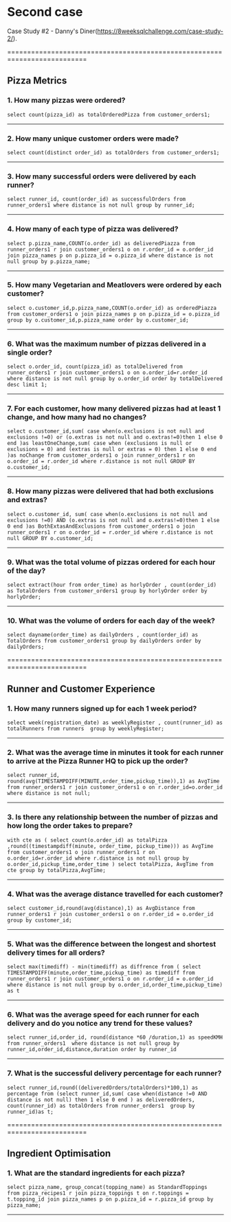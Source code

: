 # Second case 
Case Study #2 - Danny's Diner(https://8weeksqlchallenge.com/case-study-2/).

==========================================================================

## Pizza Metrics

### 1. How many pizzas were ordered?

`select count(pizza_id) as totalOrderedPizza from customer_orders1;`

--------------------------------------------------------------------------

### 2. How many unique customer orders were made?

`select count(distinct order_id) as totalOrders from customer_orders1;`

--------------------------------------------------------------------------

### 3. How many successful orders were delivered by each runner?

`select runner_id, count(order_id) as successfulOrders from runner_orders1 where distance is not null group by runner_id;`

--------------------------------------------------------------------------

### 4. How many of each type of pizza was delivered?

`select p.pizza_name,COUNT(o.order_id) as deliveredPiazza from runner_orders1 r join customer_orders1 o on r.order_id = o.order_id join pizza_names p on p.pizza_id = o.pizza_id
where distance is not null group by p.pizza_name;`

--------------------------------------------------------------------------

### 5. How many Vegetarian and Meatlovers were ordered by each customer?

`select o.customer_id,p.pizza_name,COUNT(o.order_id) as orderedPiazza from customer_orders1 o join pizza_names p on p.pizza_id = o.pizza_id
group by o.customer_id,p.pizza_name
order by o.customer_id;`

--------------------------------------------------------------------------

### 6. What was the maximum number of pizzas delivered in a single order?

`select o.order_id, count(pizza_id) as totalDelivered
from runner_orders1 r join customer_orders1 o on o.order_id=r.order_id 
where distance is not null group by o.order_id
order by totalDelivered desc limit 1;`

--------------------------------------------------------------------------

### 7. For each customer, how many delivered pizzas had at least 1 change, and how many had no changes?

`select o.customer_id,sum( case when(o.exclusions is not null and exclusions !=0) or (o.extras is not null and o.extras!=0)then 1 else 0 end )as leastOneChange,sum( case when (exclusions is null or exclusions = 0) and (extras is null or extras = 0) then 1 else 0 end )as noChange from customer_orders1 o join runner_orders1 r on o.order_id = r.order_id where r.distance is not null GROUP BY o.customer_id;`

--------------------------------------------------------------------------

### 8. How many pizzas were delivered that had both exclusions and extras?

`select o.customer_id,
sum( case when(o.exclusions is not null and exclusions !=0) AND (o.extras is not null and o.extras!=0)then 1 else 0 end )as BothExtasAndExclusions
 from customer_orders1 o join runner_orders1 r on o.order_id = r.order_id
where r.distance is not null
GROUP BY o.customer_id;`

--------------------------------------------------------------------------

### 9. What was the total volume of pizzas ordered for each hour of the day?

`select extract(hour from order_time) as horlyOrder , count(order_id) as TotalOrders
from customer_orders1
group by horlyOrder
order by horlyOrder;`

--------------------------------------------------------------------------

### 10. What was the volume of orders for each day of the week?

`select dayname(order_time) as dailyOrders , count(order_id) as TotalOrders
from customer_orders1
group by dailyOrders
order by dailyOrders;`

==========================================================================

## Runner and Customer Experience

### 1. How many runners signed up for each 1 week period?

`select week(registration_date) as weeklyRegister , count(runner_id) as totalRunners
from runners 
group by weeklyRegister;`

--------------------------------------------------------------------------

### 2. What was the average time in minutes it took for each runner to arrive at the Pizza Runner HQ to pick up the order?

`select runner_id, round(avg(TIMESTAMPDIFF(MINUTE,order_time,pickup_time)),1) as AvgTime
from runner_orders1 r join customer_orders1 o on r.order_id=o.order_id
where distance is not null;`

--------------------------------------------------------------------------

### 3. Is there any relationship between the number of pizzas and how long the order takes to prepare?

`with cte as (
select count(o.order_id) as totalPizza ,round((timestampdiff(minute, order_time, pickup_time))) as AvgTime
from customer_orders1 o join runner_orders1 r on  o.order_id=r.order_id
where r.distance is not null
group by o.order_id,pickup_time,order_time
)
select totalPizza, AvgTime from cte group by totalPizza,AvgTime;
`

--------------------------------------------------------------------------

### 4. What was the average distance travelled for each customer?

`select customer_id,round(avg(distance),1) as AvgDistance from runner_orders1 r join customer_orders1 o on r.order_id = o.order_id
group by customer_id;`

--------------------------------------------------------------------------

### 5. What was the difference between the longest and shortest delivery times for all orders?

`select max(timediff) - min(timediff) as diffrence from (
select TIMESTAMPDIFF(minute,order_time,pickup_time) as timediff from runner_orders1 r join customer_orders1 o on r.order_id = o.order_id where distance is not null
group by o.order_id,order_time,pickup_time) as t`

--------------------------------------------------------------------------

### 6. What was the average speed for each runner for each delivery and do you notice any trend for these values?

`select runner_id,order_id, round(distance *60 /duration,1) as speedKMH from runner_orders1 
where distance is not null
group by runner_id,order_id,distance,duration order by runner_id`

--------------------------------------------------------------------------

### 7. What is the successful delivery percentage for each runner?

`select runner_id,round((deliveredOrders/totalOrders)*100,1) as percentage from (select runner_id,sum(
case when(distance !=0 AND distance is not null) then 1 else 0 end
) as deliveredOrders,
 count(runner_id) as totalOrders
from runner_orders1 
group by runner_id)as t;`

==========================================================================

## Ingredient Optimisation

### 1. What are the standard ingredients for each pizza?

`select pizza_name, group_concat(topping_name) as StandardToppings  from pizza_recipes1 r join pizza_toppings t on r.toppings = t.topping_id join pizza_names p on p.pizza_id = r.pizza_id
group by pizza_name;`

--------------------------------------------------------------------------
